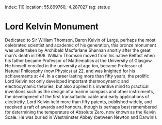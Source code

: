index: 110
location: 55.869760,-4.287027
tag: statue

# Lord Kelvin Monument

Dedicated to Sir William Thomson, Baron Kelvin of Largs, perhaps the
most celebrated scientist and academic of his generation, this bronze
monument was undertaken by Archibald Macfarlane Shannan shortly after
the great man's death in 1908. William Thomson moved from his native
Belfast when his father became Professor of Mathematics at the
University of Glasgow. He himself enrolled in the university at age
ten, became Professor of Natural Philosophy (now Physics) at 22, and
was knighted for his achievements at 44. In a career lasting more than
fifty years, the prolific Lord Kelvin not only developed important
thermodynamic and electrodynamic theories, but also applied his
inventive mind to practical inventions such as the design of a marine
compass and other instruments, the development of the first
transatlantic cable and early applications of electricity. Lord Kelvin
held more than fifty patents, published widely, and received a raft of
awards and honours, though is perhaps best remembered for determining
the temperature of Absolute Zero, now known as the Kelvin Scale. He
was buried in Westminster Abbey (between Newton and Darwin!).
